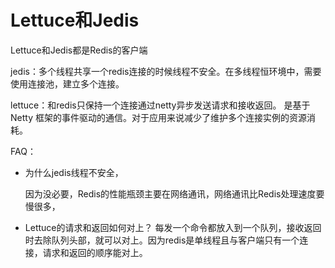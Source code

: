 # Lettuce和Jedis

Lettuce和Jedis都是Redis的客户端



jedis：多个线程共享一个redis连接的时候线程不安全。在多线程恒环境中，需要使用连接池，建立多个连接。

lettuce：和redis只保持一个连接通过netty异步发送请求和接收返回。 是基于Netty 框架的事件驱动的通信。对于应用来说减少了维护多个连接实例的资源消耗。 

FAQ：

- 为什么jedis线程不安全，

  因为没必要，Redis的性能瓶颈主要在网络通讯，网络通讯比Redis处理速度要慢很多，

- Lettuce的请求和返回如何对上？
  每发一个命令都放入到一个队列，接收返回时去除队列头部，就可以对上。因为redis是单线程且与客户端只有一个连接，请求和返回的顺序能对上。